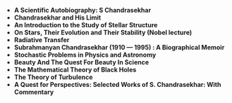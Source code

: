 <ul>
<li><b><a target="_blank" href="https://github.com/manjunath5496/Books-By-Subrahmanyan-Chandrasekhar/blob/master/cr(1).pdf" style="text-decoration:none;">A Scientific Autobiography: S Chandrasekhar</a></b></li>
                                <li><b><a target="_blank" href="https://github.com/manjunath5496/Books-By-Subrahmanyan-Chandrasekhar/blob/master/cr(2).pdf" style="text-decoration:none;">Chandrasekhar and His Limit</a></b></li>
                                <li><b><a target="_blank" href="https://github.com/manjunath5496/Books-By-Subrahmanyan-Chandrasekhar/blob/master/cr(3).pdf" style="text-decoration:none;">An Introduction to the Study of Stellar Structure</a></b></li>
 <li><b><a target="_blank" href="https://github.com/manjunath5496/Books-By-Subrahmanyan-Chandrasekhar/blob/master/cr(4).pdf" style="text-decoration:none;">On Stars, Their Evolution and Their Stability (Nobel lecture) </a></b></li>                              
<li><b><a target="_blank" href="https://github.com/manjunath5496/Books-By-Subrahmanyan-Chandrasekhar/blob/master/cr(5).pdf" style="text-decoration:none;">Radiative Transfer </a></b></li>
                                
 <li><b><a target="_blank" href="https://github.com/manjunath5496/Books-By-Subrahmanyan-Chandrasekhar/blob/master/cr(6).pdf" style="text-decoration:none;">Subrahmanyan Chandrasekhar (1910 — 1995) : A Biographical Memoir</a></b></li>
                          
<li><b><a target="_blank" href="https://github.com/manjunath5496/Books-By-Subrahmanyan-Chandrasekhar/blob/master/cr(7).pdf" style="text-decoration:none;">Stochastic Problems in Physics and Astronomy</a></b></li>
                                <li><b><a target="_blank" href="https://github.com/manjunath5496/Books-By-Subrahmanyan-Chandrasekhar/blob/master/cr(8).pdf" style="text-decoration:none;">Beauty And The Quest For Beauty In Science</a></b></li>
                                <li><b><a target="_blank" href="https://github.com/manjunath5496/Books-By-Subrahmanyan-Chandrasekhar/blob/master/cr(9).pdf" style="text-decoration:none;">The Mathematical Theory of Black Holes</a></b></li>
                                
<li><b><a target="_blank" href="https://github.com/manjunath5496/Books-By-Subrahmanyan-Chandrasekhar/blob/master/cr(10).pdf" style="text-decoration:none;">The Theory of Turbulence</a></b></li>

<li><b><a target="_blank" href="https://github.com/manjunath5496/Books-By-Subrahmanyan-Chandrasekhar/blob/master/cr(11).pdf" style="text-decoration:none;">A Quest for Perspectives: Selected Works of S. Chandrasekhar: With Commentary </a></b></li>
                               
</ul>
